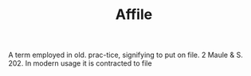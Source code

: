 ---
title: Affile
letter: A
permalink: "/definitions/affile.html"
body: A term employed in old. prac-tice, signifying to put on file. 2 Maule & S. 202.
  In modern usage it is contracted to file
published_at: '2018-07-07'
source: Black's Law Dictionary
layout: post
---